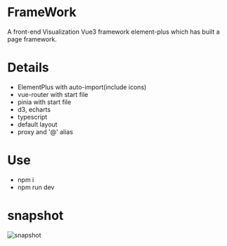 # FrameWork
A front-end Visualization Vue3 framework element-plus which has built a page framework.

# Details
- ElementPlus with auto-import(include icons)
- vue-router with start file
- pinia with start file
- d3, echarts
- typescript
- default layout
- proxy and '@' alias

# Use
- npm i
- npm run dev

# snapshot
![snapshot](https://cdn.jsdelivr.net/gh/ArCyanic/Gener/20220807152932.png)
